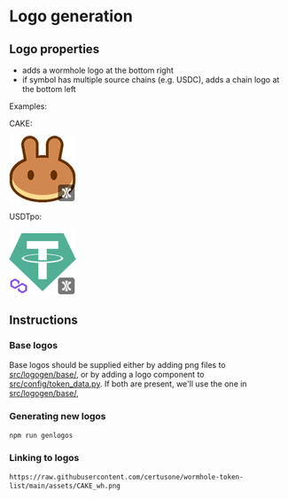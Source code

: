 Logo generation
=================

## Logo properties
* adds a wormhole logo at the bottom right
* if symbol has multiple source chains (e.g. USDC), adds a chain logo at the bottom left

Examples:

CAKE:

![CAKE](../../assets/CAKE_wh.png)

USDTpo:

![USDTpo](../../assets/USDTpo_wh.png)

## Instructions

### Base logos
Base logos should be supplied either by adding png files to [src/logogen/base/](base/),
or by adding a logo component to [src/config/token_data.py](../config/token_data.py).
If both are present, we'll use the one in [src/logogen/base/](base/),

### Generating new logos
```
npm run genlogos
```

### Linking to logos
```
https://raw.githubusercontent.com/certusone/wormhole-token-list/main/assets/CAKE_wh.png
```